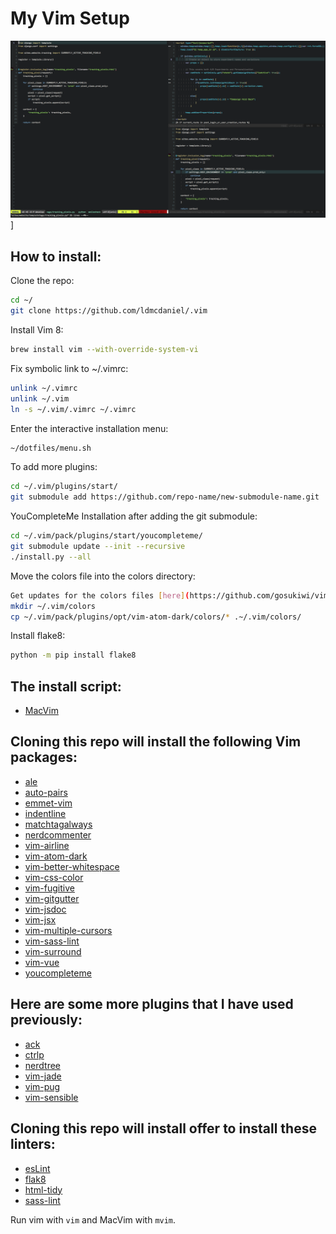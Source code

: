 # My Vim Setup

![Screenshot](https://raw.githubusercontent.com/ldmcdaniel/.vim/master/images/screenshot.png)]

## How to install:

Clone the repo:
```bash
cd ~/
git clone https://github.com/ldmcdaniel/.vim
```

Install Vim 8:
```bash
brew install vim --with-override-system-vi
```

Fix symbolic link to ~/.vimrc:
```bash
unlink ~/.vimrc
unlink ~/.vim
ln -s ~/.vim/.vimrc ~/.vimrc
```

Enter the interactive installation menu:
```bash
~/dotfiles/menu.sh
```

To add more plugins:
```bash
cd ~/.vim/plugins/start/
git submodule add https://github.com/repo-name/new-submodule-name.git
```

YouCompleteMe Installation after adding the git submodule:
```bash
cd ~/.vim/pack/plugins/start/youcompleteme/
git submodule update --init --recursive
./install.py --all
```

Move the colors file into the colors directory:
```bash
Get updates for the colors files [here](https://github.com/gosukiwi/vim-atom-dark)
mkdir ~/.vim/colors
cp ~/.vim/pack/plugins/opt/vim-atom-dark/colors/* .~/.vim/colors/
```

Install flake8:
```bash
python -m pip install flake8
```

## The install script: 
  * [MacVim](https://github.com/macvim-dev/macvim)

## Cloning this repo will install the following Vim packages:
  * [ale](https://github.com/w0rp/ale)
  * [auto-pairs](https://github.com/jiangmiao/auto-pairs)
  * [emmet-vim](https://github.com/mattn/emmet-vim)
  * [indentline](https://github.com/yggdroot/indentline)
  * [matchtagalways](https://github.com/valloric/matchtagalways)
  * [nerdcommenter](https://github.com/scrooloose/nerdcommenter)
  * [vim-airline](https://github.com/bling/vim-airline)
  * [vim-atom-dark](https://github.com/ap/vim-css-colo://github.com/gosukiwi/vim-atom-dark)
  * [vim-better-whitespace](https://github.com/ntpeters/vim-better-whitespace)
  * [vim-css-color](https://github.com/ap/vim-css-color)
  * [vim-fugitive](https://github.com/tpope/vim-fugitive)
  * [vim-gitgutter](https://github.com/airblade/vim-gitgutter)
  * [vim-jsdoc](https://github.com/heavenshell/vim-jsdoc)
  * [vim-jsx](https://github.com/mxw/vim-jsx)
  * [vim-multiple-cursors](https://github.com/terryma/vim-multiple-cursors)
  * [vim-sass-lint](https://github.com/gcorne/vim-sass-lint)
  * [vim-surround](https://github.com/tpope/vim-surround)
  * [vim-vue](https://github.com/posva/vim-vue)
  * [youcompleteme](https://github.com/valloric/youcompleteme)

## Here are some more plugins that I have used previously:
  * [ack](https://github.com/mileszs/ack.vim)
  * [ctrlp](https://github.com/kien/ctrlp.vim)
  * [nerdtree](https://github.com/scrooloose/nerdtree)
  * [vim-jade](https://github.com/digitaltoad/vim-jade)
  * [vim-pug](https://github.com/digitaltoad/vim-pug)
  * [vim-sensible](https://github.com/tpope/vim-sensible)

## Cloning this repo will install offer to install these linters:
  * [esLint](https://eslint.org/docs/user-guide/getting-started)
  * [flak8](http://flake8.pycqa.org/en/latest/)
  * [html-tidy](http://www.html-tidy.org/)
  * [sass-lint](https://github.com/sasstools/sass-lint#ide-integration)

Run vim with `vim` and MacVim with `mvim`.
